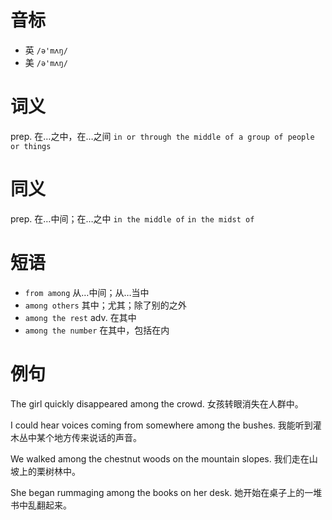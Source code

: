 # 音标

- 英 `/ə'mʌŋ/`
- 美 `/ə'mʌŋ/`

# 词义

prep. 在…之中，在…之间
`in or through the middle of a group of people or things`

# 同义

prep. 在…中间；在…之中
`in the middle of` `in the midst of`

# 短语

- `from among` 从…中间；从…当中
- `among others` 其中；尤其；除了别的之外
- `among the rest` adv. 在其中
- `among the number` 在其中，包括在内

# 例句

The girl quickly disappeared among the crowd.
女孩转眼消失在人群中。

I could hear voices coming from somewhere among the bushes.
我能听到灌木丛中某个地方传来说话的声音。

We walked among the chestnut woods on the mountain slopes.
我们走在山坡上的栗树林中。

She began rummaging among the books on her desk.
她开始在桌子上的一堆书中乱翻起来。


